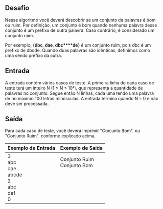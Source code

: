 ## Desafio

Nesse algoritmo você deverá descobrir se um conjunto de palavras é bom ou ruim. Por definição, um conjunto é bom quando nenhuma palavra desse conjunto é um prefixo de outra palavra. Caso contrário, é considerado um conjunto ruim.

Por exemplo, {**dbc**, **dae**, **dbc****de**} é um conjunto ruim, pois dbc é um prefixo de dbcde. Quando duas palavras são idênticas, definimos como uma sendo prefixo da outra.

## Entrada

A entrada contém vários casos de teste. A primeira linha de cada caso de teste terá um inteiro N (1 ≤ N ≤ 10⁵), que representa a quantidade de palavras no conjunto. Segue então N linhas, cada uma tendo uma palavra de no máximo 100 letras minúsculas. A entrada termina quando N = 0 e não deve ser processada.

## Saída

Para cada caso de teste, você deverá imprimir "Conjunto Bom", ou "Conjunto Ruim", conforme explicado acima.

 

| Exemplo de Entrada                                           | Exemplo de Saída                                             |
| ------------------------------------------------------------ | ------------------------------------------------------------ |
| 3 <br />abc <br />dae <br />abcde <br />2 <br />abc <br />def <br />0 | Conjunto Ruim <br />Conjunto Bom <br /><br /><br /><br /><br /><br /> |

